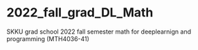 # 2022_fall_grad_DL_Math
SKKU grad school 2022 fall semester math for deeplearnign and programming (MTH4036-41)
